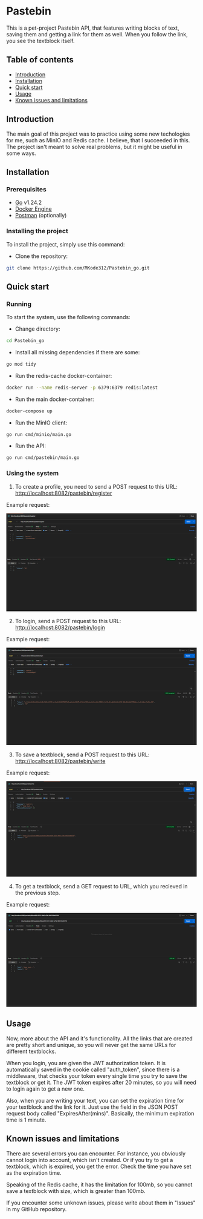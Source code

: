 # Pastebin
This is a pet-project Pastebin API, that features writing blocks of text, saving them and getting a link for them as well. When you follow the link, you see the textblock itself.

## Table of contents
* [Introduction](#introduction)
* [Installation](#installation)
* [Quick start](#quick-start)
* [Usage](#usage)
* [Known issues and limitations](#known-issues-and-limitations)

## Introduction
The main goal of this project was to practice using some new techologies for me, such as MinIO and Redis cache. I believe, that I succeeded in this. The project isn't meant to solve real problems, but it might be useful in some ways.

## Installation

### Prerequisites
* [Go](https://go.dev/doc/install) v1.24.2
* [Docker Engine](https://docs.docker.com/engine/install/)
* [Postman](https://www.postman.com/downloads/) (optionally)

### Installing the project
To install the project, simply use this command:

* Clone the repository:
```bash
git clone https://github.com/MKode312/Pastebin_go.git
```

## Quick start

### Running
To start the system, use the following commands:

* Change directory:
```bash
cd Pastebin_go
```

* Install all missing dependencies if there are some:
```bash
go mod tidy
```

* Run the redis-cache docker-container:
```bash
docker run --name redis-server -p 6379:6379 redis:latest
```

* Run the main docker-container:
```bash
docker-compose up
```

* Run the MinIO client:
```bash
go run cmd/minio/main.go
```

* Run the API:
```bash
go run cmd/pastebin/main.go
```
### Using the system
1. To create a profile, you need to send a POST request to this URL: [http://localhost:8082/pastebin/register](http://localhost:8082/pastebin/register)

Example request:
<p align="center">
<img alt="Screenshot showing the registering example." src="imgs/registerExample.png"><br>
</p>

2. To login, send a POST request to this URL: [http://localhost:8082/pastebin/login](http://localhost:8082/pastebin/login)

Example request:
<p align="center">
<img alt="Screenshot showing the login example." src="imgs/loginExample.png"><br>
</p>

3. To save a textblock, send a POST request to this URL: [http://localhost:8082/pastebin/write](http://localhost:8082/pastebin/write)

Example request:
<p align="center">
<img alt="Screenshot showing the writing text example." src="imgs/writeExample.png"><br>
</p>

4. To get a textblock, send a GET request to URL, which you recieved in the previous step.

Example request:
<p align="center">
<img alt="Screenshot showing the getting text example." src="imgs/gettingTextExample.png"><br>
</p>

## Usage
Now, more about the API and it's functionality. All the links that are created are pretty short and unique, so you will never get the same URLs for different textblocks.

When you login, you are given the JWT authorization token. It is automatically saved in the cookie called "auth_token", since there is a middleware, that checks your token every single time you try to save the textblock or get it. The JWT token expires after 20 minutes, so you will need to login again to get a new one.

Also, when you are writing your text, you can set the expiration time for your textblock and the link for it. Just use the field in the JSON POST request body called "ExpiresAfter(mins)". Basically, the minimum expiration time is 1 minute.


## Known issues and limitations
There are several errors you can encounter. For instance, you obviously cannot login into account, which isn't created. Or if you try to get a textblock, which is expired, you get the error. Check the time you have set as the expiration time. 

Speaking of the Redis cache, it has the limitation for 100mb, so you cannot save a textblock with size, which is greater than 100mb.

If you encounter some unknown issues, please write about them in "Issues" in my GitHub repository.
